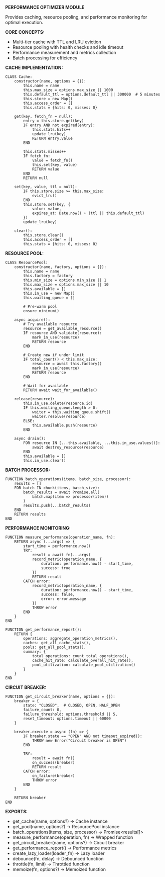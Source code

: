 **PERFORMANCE OPTIMIZER MODULE**

Provides caching, resource pooling, and performance monitoring for optimal execution.

**CORE CONCEPTS:**
- Multi-tier cache with TTL and LRU eviction
- Resource pooling with health checks and idle timeout
- Performance measurement and metrics collection
- Batch processing for efficiency

**CACHE IMPLEMENTATION:**
```
CLASS Cache:
    constructor(name, options = {}):
        this.name = name
        this.max_size = options.max_size || 1000
        this.default_ttl = options.default_ttl || 300000  # 5 minutes
        this.store = new Map()
        this.access_order = []
        this.stats = {hits: 0, misses: 0}
    
    get(key, fetch_fn = null):
        entry = this.store.get(key)
        IF entry AND not expired(entry):
            this.stats.hits++
            update_lru(key)
            RETURN entry.value
        END
        
        this.stats.misses++
        IF fetch_fn:
            value = fetch_fn()
            this.set(key, value)
            RETURN value
        END
        RETURN null
    
    set(key, value, ttl = null):
        IF this.store.size >= this.max_size:
            evict_lru()
        END
        this.store.set(key, {
            value: value,
            expires_at: Date.now() + (ttl || this.default_ttl)
        })
        update_lru(key)
    
    clear():
        this.store.clear()
        this.access_order = []
        this.stats = {hits: 0, misses: 0}
```

**RESOURCE POOL:**
```
CLASS ResourcePool:
    constructor(name, factory, options = {}):
        this.name = name
        this.factory = factory
        this.min_size = options.min_size || 1
        this.max_size = options.max_size || 10
        this.available = []
        this.in_use = new Map()
        this.waiting_queue = []
        
        # Pre-warm pool
        ensure_minimum()
    
    async acquire():
        # Try available resource
        resource = get_available_resource()
        IF resource AND validate(resource):
            mark_in_use(resource)
            RETURN resource
        END
        
        # Create new if under limit
        IF total_count() < this.max_size:
            resource = await this.factory()
            mark_in_use(resource)
            RETURN resource
        END
        
        # Wait for available
        RETURN await wait_for_available()
    
    release(resource):
        this.in_use.delete(resource.id)
        IF this.waiting_queue.length > 0:
            waiter = this.waiting_queue.shift()
            waiter.resolve(resource)
        ELSE:
            this.available.push(resource)
        END
    
    async drain():
        FOR resource IN [...this.available, ...this.in_use.values()]:
            await destroy_resource(resource)
        END
        this.available = []
        this.in_use.clear()
```

**BATCH PROCESSOR:**
```
FUNCTION batch_operations(items, batch_size, processor):
    results = []
    FOR batch IN chunk(items, batch_size):
        batch_results = await Promise.all(
            batch.map(item => processor(item))
        )
        results.push(...batch_results)
    END
    RETURN results
END
```

**PERFORMANCE MONITORING:**
```
FUNCTION measure_performance(operation_name, fn):
    RETURN async (...args) => {
        start_time = performance.now()
        TRY:
            result = await fn(...args)
            record_metric(operation_name, {
                duration: performance.now() - start_time,
                success: true
            })
            RETURN result
        CATCH error:
            record_metric(operation_name, {
                duration: performance.now() - start_time,
                success: false,
                error: error.message
            })
            THROW error
        END
    }
END

FUNCTION get_performance_report():
    RETURN {
        operations: aggregate_operation_metrics(),
        caches: get_all_cache_stats(),
        pools: get_all_pool_stats(),
        summary: {
            total_operations: count_total_operations(),
            cache_hit_rate: calculate_overall_hit_rate(),
            pool_utilization: calculate_pool_utilization()
        }
    }
END
```

**CIRCUIT BREAKER:**
```
FUNCTION get_circuit_breaker(name, options = {}):
    breaker = {
        state: "CLOSED",  # CLOSED, OPEN, HALF_OPEN
        failure_count: 0,
        failure_threshold: options.threshold || 5,
        reset_timeout: options.timeout || 60000
    }
    
    breaker.execute = async (fn) => {
        IF breaker.state == "OPEN" AND not timeout_expired():
            THROW new Error("Circuit breaker is OPEN")
        END
        
        TRY:
            result = await fn()
            on_success(breaker)
            RETURN result
        CATCH error:
            on_failure(breaker)
            THROW error
        END
    }
    
    RETURN breaker
END
```

**EXPORTS:**
- get_cache(name, options?) -> Cache instance
- get_pool(name, options?) -> ResourcePool instance
- batch_operations(items, size, processor) -> Promise<results[]>
- measure_performance(operation, fn) -> Wrapped function
- get_circuit_breaker(name, options?) -> Circuit breaker
- get_performance_report() -> Performance metrics
- create_lazy_loader(loader_fn) -> Lazy loader
- debounce(fn, delay) -> Debounced function
- throttle(fn, limit) -> Throttled function
- memoize(fn, options?) -> Memoized function